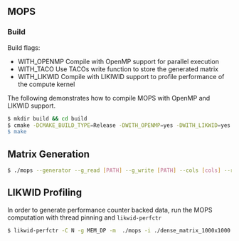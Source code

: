 ## MOPS
### Build

Build flags:
* WITH_OPENMP Compile with OpenMP support for parallel execution
* WITH_TACO Use TACOs write function to store the generated matrix
* WITH_LIKWID Compile with LIKIWID support to profile performance of the compute kernel

The following demonstrates how to compile MOPS with OpenMP and LIKWID support.
```bash
$ mkdir build && cd build
$ cmake -DCMAKE_BUILD_TYPE=Release -DWITH_OPENMP=yes -DWITH_LIKWID=yes .."
$ make
```

## Matrix Generation
```bash
$ ./mops --generator --g_read [PATH] --g_write [PATH] --cols [cols] --rows [rows] [--copy] [--tacoed]
```

## LIKWID Profiling
In order to generate performance counter backed data, run the MOPS computation with thread pinning and ```likwid-perfctr```
```bash
$ likwid-perfctr -C N -g MEM_DP -m  ./mops -i ./dense_matrix_1000x1000.mtx -o ./1000x1000.mtx -t 32
```

